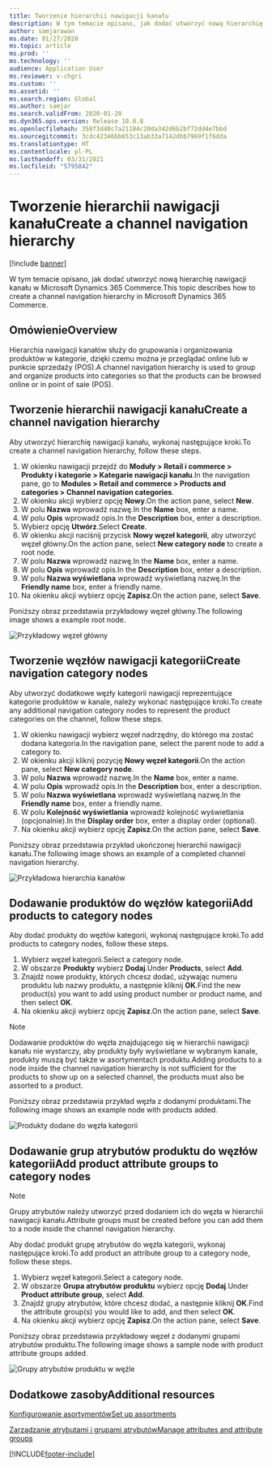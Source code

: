 ```yaml
---
title: Tworzenie hierarchii nawigacji kanału
description: W tym temacie opisano, jak dodać utworzyć nową hierarchię nawigacji kanału w Microsoft Dynamics 365 Commerce.
author: samjarawan
ms.date: 01/27/2020
ms.topic: article
ms.prod: ''
ms.technology: ''
audience: Application User
ms.reviewer: v-chgri
ms.custom: ''
ms.assetid: ''
ms.search.region: Global
ms.author: samjar
ms.search.validFrom: 2020-01-20
ms.dyn365.ops.version: Release 10.0.8
ms.openlocfilehash: 358f3d40c7a21184c20da342d6b2bf72dd4e7bbd
ms.sourcegitcommit: 3cdc42346bb653c13ab33a7142dbb7969f1f6dda
ms.translationtype: HT
ms.contentlocale: pl-PL
ms.lasthandoff: 03/31/2021
ms.locfileid: "5795842"
---
```

# <a name="create-a-channel-navigation-hierarchy"></a><span data-ttu-id="d7cfc-103">Tworzenie hierarchii nawigacji kanału</span><span class="sxs-lookup"><span data-stu-id="d7cfc-103">Create a channel navigation hierarchy</span></span>


[!include [banner](includes/banner.md)]

<span data-ttu-id="d7cfc-104">W tym temacie opisano, jak dodać utworzyć nową hierarchię nawigacji kanału w Microsoft Dynamics 365 Commerce.</span><span class="sxs-lookup"><span data-stu-id="d7cfc-104">This topic describes how to create a channel navigation hierarchy in Microsoft Dynamics 365 Commerce.</span></span>

## <a name="overview"></a><span data-ttu-id="d7cfc-105">Omówienie</span><span class="sxs-lookup"><span data-stu-id="d7cfc-105">Overview</span></span>

<span data-ttu-id="d7cfc-106">Hierarchia nawigacji kanałów służy do grupowania i organizowania produktów w kategorie, dzięki czemu można je przeglądać online lub w punkcie sprzedaży (POS).</span><span class="sxs-lookup"><span data-stu-id="d7cfc-106">A channel navigation hierarchy is used to group and organize products into categories so that the products can be browsed online or in point of sale (POS).</span></span>

## <a name="create-a-channel-navigation-hierarchy"></a><span data-ttu-id="d7cfc-107">Tworzenie hierarchii nawigacji kanału</span><span class="sxs-lookup"><span data-stu-id="d7cfc-107">Create a channel navigation hierarchy</span></span>

<span data-ttu-id="d7cfc-108">Aby utworzyć hierarchię nawigacji kanału, wykonaj następujące kroki.</span><span class="sxs-lookup"><span data-stu-id="d7cfc-108">To create a channel navigation hierarchy, follow these steps.</span></span>

1. <span data-ttu-id="d7cfc-109">W okienku nawigacji przejdź do **Moduły \> Retail i commerce \> Produkty i kategorie \> Kategarie nawigacji kanału**.</span><span class="sxs-lookup"><span data-stu-id="d7cfc-109">In the navigation pane, go to **Modules \> Retail and commerce \> Products and categories \> Channel navigation categories**.</span></span>
1. <span data-ttu-id="d7cfc-110">W okienku akcji wybierz opcję **Nowy**.</span><span class="sxs-lookup"><span data-stu-id="d7cfc-110">On the action pane, select **New**.</span></span>
1. <span data-ttu-id="d7cfc-111">W polu **Nazwa** wprowadź nazwę.</span><span class="sxs-lookup"><span data-stu-id="d7cfc-111">In the **Name** box, enter a name.</span></span>
1. <span data-ttu-id="d7cfc-112">W polu **Opis** wprowadź opis.</span><span class="sxs-lookup"><span data-stu-id="d7cfc-112">In the **Description** box, enter a description.</span></span>
1. <span data-ttu-id="d7cfc-113">Wybierz opcję **Utwórz**.</span><span class="sxs-lookup"><span data-stu-id="d7cfc-113">Select **Create**.</span></span>
1. <span data-ttu-id="d7cfc-114">W okienku akcji naciśnij przycisk **Nowy węzeł kategorii**, aby utworzyć węzeł główny.</span><span class="sxs-lookup"><span data-stu-id="d7cfc-114">On the action pane, select **New category node** to create a root node.</span></span>
1. <span data-ttu-id="d7cfc-115">W polu **Nazwa** wprowadź nazwę.</span><span class="sxs-lookup"><span data-stu-id="d7cfc-115">In the **Name** box, enter a name.</span></span>
1. <span data-ttu-id="d7cfc-116">W polu **Opis** wprowadź opis.</span><span class="sxs-lookup"><span data-stu-id="d7cfc-116">In the **Description** box, enter a description.</span></span>
1. <span data-ttu-id="d7cfc-117">W polu **Nazwa wyświetlana** wprowadź wyświetlaną nazwę.</span><span class="sxs-lookup"><span data-stu-id="d7cfc-117">In the **Friendly name** box, enter a friendly name.</span></span>
1. <span data-ttu-id="d7cfc-118">Na okienku akcji wybierz opcję **Zapisz**.</span><span class="sxs-lookup"><span data-stu-id="d7cfc-118">On the action pane, select **Save**.</span></span>

<span data-ttu-id="d7cfc-119">Poniższy obraz przedstawia przykładowy węzeł główny.</span><span class="sxs-lookup"><span data-stu-id="d7cfc-119">The following image shows a example root node.</span></span>

![Przykładowy węzeł główny](media/create-channel-hierarchy-1.png)

## <a name="create-navigation-category-nodes"></a><span data-ttu-id="d7cfc-121">Tworzenie węzłów nawigacji kategorii</span><span class="sxs-lookup"><span data-stu-id="d7cfc-121">Create navigation category nodes</span></span>

<span data-ttu-id="d7cfc-122">Aby utworzyć dodatkowe węzły kategorii nawigacji reprezentujące kategorie produktów w kanale, należy wykonać następujące kroki.</span><span class="sxs-lookup"><span data-stu-id="d7cfc-122">To create any additional navigation category nodes to represent the product categories on the channel, follow these steps.</span></span>

1. <span data-ttu-id="d7cfc-123">W okienku nawigacji wybierz węzeł nadrzędny, do którego ma zostać dodana kategoria.</span><span class="sxs-lookup"><span data-stu-id="d7cfc-123">In the navigation pane, select the parent node to add a category to.</span></span>
1. <span data-ttu-id="d7cfc-124">W okienku akcji kliknij pozycję **Nowy węzeł kategorii**.</span><span class="sxs-lookup"><span data-stu-id="d7cfc-124">On the action pane, select **New category node**.</span></span>
1. <span data-ttu-id="d7cfc-125">W polu **Nazwa** wprowadź nazwę.</span><span class="sxs-lookup"><span data-stu-id="d7cfc-125">In the **Name** box, enter a name.</span></span>
1. <span data-ttu-id="d7cfc-126">W polu **Opis** wprowadź opis.</span><span class="sxs-lookup"><span data-stu-id="d7cfc-126">In the **Description** box, enter a description.</span></span>
1. <span data-ttu-id="d7cfc-127">W polu **Nazwa wyświetlana** wprowadź wyświetlaną nazwę.</span><span class="sxs-lookup"><span data-stu-id="d7cfc-127">In the **Friendly name** box, enter a friendly name.</span></span>
1. <span data-ttu-id="d7cfc-128">W polu **Kolejność wyświetlania** wprowadź kolejność wyświetlania (opcjonalnie).</span><span class="sxs-lookup"><span data-stu-id="d7cfc-128">In the **Display order** box, enter a display order (optional).</span></span>
1. <span data-ttu-id="d7cfc-129">Na okienku akcji wybierz opcję **Zapisz**.</span><span class="sxs-lookup"><span data-stu-id="d7cfc-129">On the action pane, select **Save**.</span></span>

<span data-ttu-id="d7cfc-130">Poniższy obraz przedstawia przykład ukończonej hierarchii nawigacji kanału.</span><span class="sxs-lookup"><span data-stu-id="d7cfc-130">The following image shows an example of a completed channel navigation hierarchy.</span></span>

![Przykładowa hierarchia kanałów](media/create-channel-hierarchy-2.png)

## <a name="add-products-to-category-nodes"></a><span data-ttu-id="d7cfc-132">Dodawanie produktów do węzłów kategorii</span><span class="sxs-lookup"><span data-stu-id="d7cfc-132">Add products to category nodes</span></span>

<span data-ttu-id="d7cfc-133">Aby dodać produkty do węzłów kategorii, wykonaj następujące kroki.</span><span class="sxs-lookup"><span data-stu-id="d7cfc-133">To add products to category nodes, follow these steps.</span></span>

1. <span data-ttu-id="d7cfc-134">Wybierz węzeł kategorii.</span><span class="sxs-lookup"><span data-stu-id="d7cfc-134">Select a category node.</span></span>
1. <span data-ttu-id="d7cfc-135">W obszarze **Produkty** wybierz **Dodaj**.</span><span class="sxs-lookup"><span data-stu-id="d7cfc-135">Under **Products**, select **Add**.</span></span>
1. <span data-ttu-id="d7cfc-136">Znajdź nowe produkty, których chcesz dodać, używając numeru produktu lub nazwy produktu, a następnie kliknij **OK**.</span><span class="sxs-lookup"><span data-stu-id="d7cfc-136">Find the new product(s) you want to add using product number or product name, and then select **OK**.</span></span>
1. <span data-ttu-id="d7cfc-137">Na okienku akcji wybierz opcję **Zapisz**.</span><span class="sxs-lookup"><span data-stu-id="d7cfc-137">On the action pane, select **Save**.</span></span>

> [!NOTE]
> <span data-ttu-id="d7cfc-138">Dodawanie produktów do węzła znajdującego się w hierarchii nawigacji kanału nie wystarczy, aby produkty były wyświetlane w wybranym kanale, produkty muszą być także w asortymentach produktu.</span><span class="sxs-lookup"><span data-stu-id="d7cfc-138">Adding products to a node inside the channel navigation hierarchy is not sufficient for the products to show up on a selected channel, the products must also be assorted to a product.</span></span>

<span data-ttu-id="d7cfc-139">Poniższy obraz przedstawia przykład węzła z dodanymi produktami.</span><span class="sxs-lookup"><span data-stu-id="d7cfc-139">The following image shows an example node with products added.</span></span>

![Produkty dodane do węzła kategorii](media/create-channel-hierarchy-3.png)

## <a name="add-product-attribute-groups-to-category-nodes"></a><span data-ttu-id="d7cfc-141">Dodawanie grup atrybutów produktu do węzłów kategorii</span><span class="sxs-lookup"><span data-stu-id="d7cfc-141">Add product attribute groups to category nodes</span></span>

> [!NOTE]
> <span data-ttu-id="d7cfc-142">Grupy atrybutów należy utworzyć przed dodaniem ich do węzła w hierarchii nawigacji kanału.</span><span class="sxs-lookup"><span data-stu-id="d7cfc-142">Attribute groups must be created before you can add them to a node inside the channel navigation hierarchy.</span></span>

<span data-ttu-id="d7cfc-143">Aby dodać produkt grupę atrybutów do węzła kategorii, wykonaj następujące kroki.</span><span class="sxs-lookup"><span data-stu-id="d7cfc-143">To add product an attribute group to a category node, follow these steps.</span></span>

1. <span data-ttu-id="d7cfc-144">Wybierz węzeł kategorii.</span><span class="sxs-lookup"><span data-stu-id="d7cfc-144">Select a category node.</span></span>
1. <span data-ttu-id="d7cfc-145">W obszarze **Grupa atrybutów produktu** wybierz opcję **Dodaj**.</span><span class="sxs-lookup"><span data-stu-id="d7cfc-145">Under **Product attribute group**, select **Add**.</span></span>
1. <span data-ttu-id="d7cfc-146">Znajdź grupy atrybutów, które chcesz dodać, a następnie kliknij **OK**.</span><span class="sxs-lookup"><span data-stu-id="d7cfc-146">Find the attribute group(s) you would like to add, and then select **OK**.</span></span>
1. <span data-ttu-id="d7cfc-147">Na okienku akcji wybierz opcję **Zapisz**.</span><span class="sxs-lookup"><span data-stu-id="d7cfc-147">On the action pane, select **Save**.</span></span>

<span data-ttu-id="d7cfc-148">Poniższy obraz przedstawia przykładowy węzeł z dodanymi grupami atrybutów produktu.</span><span class="sxs-lookup"><span data-stu-id="d7cfc-148">The following image shows a sample node with product attribute groups added.</span></span>

![Grupy atrybutów produktu w węźle](media/create-channel-hierarchy-4.png)

## <a name="additional-resources"></a><span data-ttu-id="d7cfc-150">Dodatkowe zasoby</span><span class="sxs-lookup"><span data-stu-id="d7cfc-150">Additional resources</span></span>

[<span data-ttu-id="d7cfc-151">Konfigurowanie asortymentów</span><span class="sxs-lookup"><span data-stu-id="d7cfc-151">Set up assortments</span></span>](set-up-assortments.md)

[<span data-ttu-id="d7cfc-152">Zarządzanie atrybutami i grupami atrybutów</span><span class="sxs-lookup"><span data-stu-id="d7cfc-152">Manage attributes and attribute groups</span></span>](attribute-attributegroups-lifecycle.md)


[!INCLUDE[footer-include](../includes/footer-banner.md)]